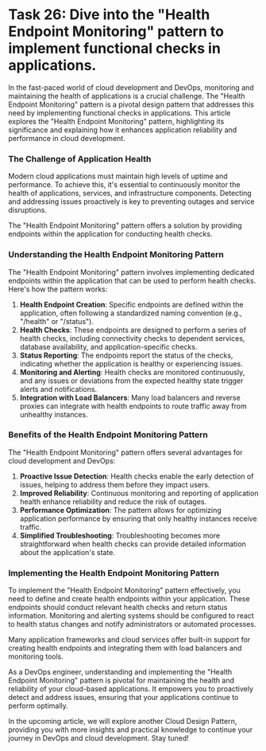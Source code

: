 # Task 26: Dive into the "Health Endpoint Monitoring" pattern to implement functional checks in applications.

In the fast-paced world of cloud development and DevOps, monitoring and maintaining the health of applications is a crucial challenge. The "Health Endpoint Monitoring" pattern is a pivotal design pattern that addresses this need by implementing functional checks in applications. This article explores the "Health Endpoint Monitoring" pattern, highlighting its significance and explaining how it enhances application reliability and performance in cloud development.

### **The Challenge of Application Health**

Modern cloud applications must maintain high levels of uptime and performance. To achieve this, it's essential to continuously monitor the health of applications, services, and infrastructure components. Detecting and addressing issues proactively is key to preventing outages and service disruptions.

The "Health Endpoint Monitoring" pattern offers a solution by providing endpoints within the application for conducting health checks.

### **Understanding the Health Endpoint Monitoring Pattern**

The "Health Endpoint Monitoring" pattern involves implementing dedicated endpoints within the application that can be used to perform health checks. Here's how the pattern works:

1. **Health Endpoint Creation**: Specific endpoints are defined within the application, often following a standardized naming convention (e.g., "/health" or "/status").
2. **Health Checks**: These endpoints are designed to perform a series of health checks, including connectivity checks to dependent services, database availability, and application-specific checks.
3. **Status Reporting**: The endpoints report the status of the checks, indicating whether the application is healthy or experiencing issues.
4. **Monitoring and Alerting**: Health checks are monitored continuously, and any issues or deviations from the expected healthy state trigger alerts and notifications.
5. **Integration with Load Balancers**: Many load balancers and reverse proxies can integrate with health endpoints to route traffic away from unhealthy instances.

### **Benefits of the Health Endpoint Monitoring Pattern**

The "Health Endpoint Monitoring" pattern offers several advantages for cloud development and DevOps:

1. **Proactive Issue Detection**: Health checks enable the early detection of issues, helping to address them before they impact users.
2. **Improved Reliability**: Continuous monitoring and reporting of application health enhance reliability and reduce the risk of outages.
3. **Performance Optimization**: The pattern allows for optimizing application performance by ensuring that only healthy instances receive traffic.
4. **Simplified Troubleshooting**: Troubleshooting becomes more straightforward when health checks can provide detailed information about the application's state.

### **Implementing the Health Endpoint Monitoring Pattern**

To implement the "Health Endpoint Monitoring" pattern effectively, you need to define and create health endpoints within your application. These endpoints should conduct relevant health checks and return status information. Monitoring and alerting systems should be configured to react to health status changes and notify administrators or automated processes.

Many application frameworks and cloud services offer built-in support for creating health endpoints and integrating them with load balancers and monitoring tools.

As a DevOps engineer, understanding and implementing the "Health Endpoint Monitoring" pattern is pivotal for maintaining the health and reliability of your cloud-based applications. It empowers you to proactively detect and address issues, ensuring that your applications continue to perform optimally.

In the upcoming article, we will explore another Cloud Design Pattern, providing you with more insights and practical knowledge to continue your journey in DevOps and cloud development. Stay tuned!